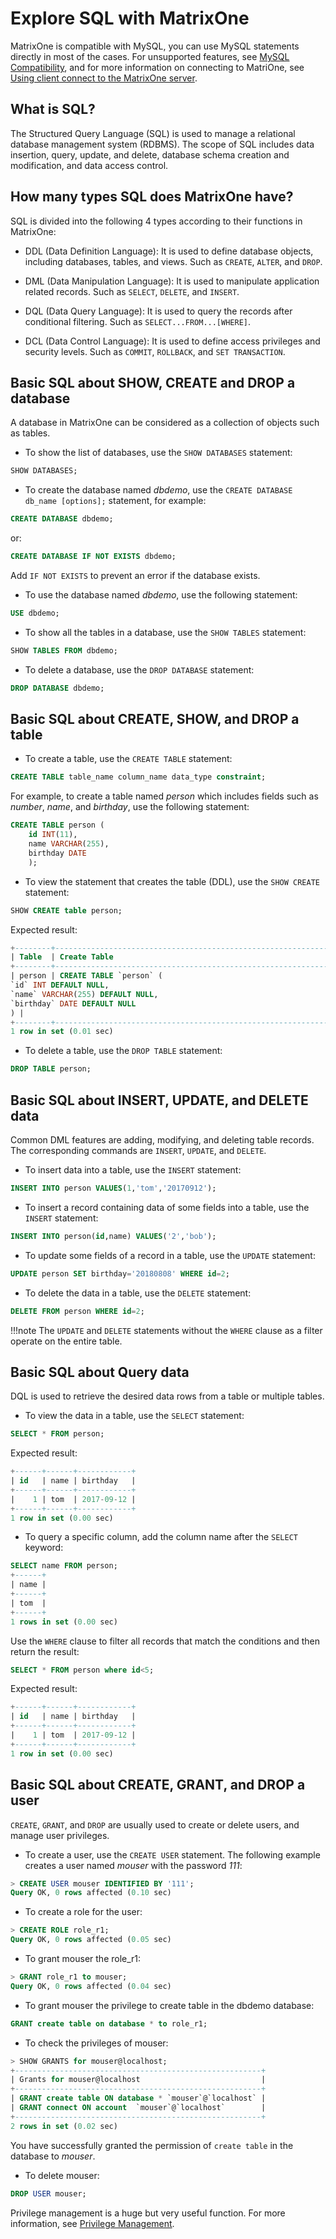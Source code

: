 # Explore SQL with MatrixOne

MatrixOne is compatible with MySQL, you can use MySQL statements directly in most of the cases. For unsupported features, see [MySQL Compatibility](../Overview/mysql-compatibility.md), and for more information on connecting to MatriOne, see
[Using client connect to the MatrixOne server](../Develop/connect-mo/database-client-tools.md).

## What is SQL?

The Structured Query Language (SQL) is used to manage a relational database management system (RDBMS). The scope of SQL includes data insertion, query, update, and delete, database schema creation and modification, and data access control.

## How many types SQL does MatrixOne have?

SQL is divided into the following 4 types according to their functions in MatrixOne:

- DDL (Data Definition Language): It is used to define database objects, including databases, tables, and views. Such as `CREATE`, `ALTER`, and `DROP`.

- DML (Data Manipulation Language): It is used to manipulate application related records. Such as `SELECT`, `DELETE`, and `INSERT`.

- DQL (Data Query Language): It is used to query the records after conditional filtering. Such as `SELECT...FROM...[WHERE]`.

- DCL (Data Control Language): It is used to define access privileges and security levels. Such as `COMMIT`, `ROLLBACK`, and `SET TRANSACTION`.

## Basic SQL about SHOW, CREATE and DROP a database

A database in MatrixOne can be considered as a collection of objects such as tables<!--and indexes-->.

- To show the list of databases, use the `SHOW DATABASES` statement:

```sql
SHOW DATABASES;
```

- To create the database named *dbdemo*, use the `CREATE DATABASE db_name [options];` statement, for example:

```sql
CREATE DATABASE dbdemo;
```

or:

```sql
CREATE DATABASE IF NOT EXISTS dbdemo;
```

Add `IF NOT EXISTS` to prevent an error if the database exists.

- To use the database named *dbdemo*, use the following statement:

```sql
USE dbdemo;
```

- To show all the tables in a database, use the `SHOW TABLES` statement:

```sql
SHOW TABLES FROM dbdemo;
```

- To delete a database, use the `DROP DATABASE` statement:

```sql
DROP DATABASE dbdemo;
```

## Basic SQL about CREATE, SHOW, and DROP a table

- To create a table, use the `CREATE TABLE` statement:

```sql
CREATE TABLE table_name column_name data_type constraint;
```

For example, to create a table named *person* which includes fields such as *number*, *name*, and *birthday*, use the following statement:

```sql
CREATE TABLE person (
    id INT(11),
    name VARCHAR(255),
    birthday DATE
    );
```

- To view the statement that creates the table (DDL), use the `SHOW CREATE` statement:

```sql
SHOW CREATE table person;
```

Expected result:

```sql
+--------+-----------------------------------------------------------------------------------------------------------------+
| Table  | Create Table                                                                                                    |
+--------+-----------------------------------------------------------------------------------------------------------------+
| person | CREATE TABLE `person` (
`id` INT DEFAULT NULL,
`name` VARCHAR(255) DEFAULT NULL,
`birthday` DATE DEFAULT NULL
) |
+--------+-----------------------------------------------------------------------------------------------------------------+
1 row in set (0.01 sec)
```

- To delete a table, use the `DROP TABLE` statement:

```sql
DROP TABLE person;
```

## Basic SQL about INSERT, UPDATE, and DELETE data

Common DML features are adding, modifying, and deleting table records. The corresponding commands are `INSERT`, `UPDATE`, and `DELETE`.

- To insert data into a table, use the `INSERT` statement:

```sql
INSERT INTO person VALUES(1,'tom','20170912');
```

- To insert a record containing data of some fields into a table, use the `INSERT` statement:

```sql
INSERT INTO person(id,name) VALUES('2','bob');
```

- To update some fields of a record in a table, use the `UPDATE` statement:

```sql
UPDATE person SET birthday='20180808' WHERE id=2;
```

- To delete the data in a table, use the `DELETE` statement:

```sql
DELETE FROM person WHERE id=2;
```

!!!note
   The `UPDATE` and `DELETE` statements without the `WHERE` clause as a filter operate on the entire table.

## Basic SQL about Query data

DQL is used to retrieve the desired data rows from a table or multiple tables.

- To view the data in a table, use the `SELECT` statement:

```sql
SELECT * FROM person;
```

Expected result:

```sql
+------+------+------------+
| id   | name | birthday   |
+------+------+------------+
|    1 | tom  | 2017-09-12 |
+------+------+------------+
1 row in set (0.00 sec)
```

- To query a specific column, add the column name after the `SELECT` keyword:

```sql
SELECT name FROM person;
+------+
| name |
+------+
| tom  |
+------+
1 rows in set (0.00 sec)
```

Use the `WHERE` clause to filter all records that match the conditions and then return the result:

```sql
SELECT * FROM person where id<5;
```

Expected result:

```sql
+------+------+------------+
| id   | name | birthday   |
+------+------+------------+
|    1 | tom  | 2017-09-12 |
+------+------+------------+
1 row in set (0.00 sec)
```

## Basic SQL about CREATE, GRANT, and DROP a user

`CREATE`, `GRANT`, and `DROP` are usually used to create or delete users, and manage user privileges.

- To create a user, use the `CREATE USER` statement. The following example creates a user named *mouser* with the password *111*:

```sql
> CREATE USER mouser IDENTIFIED BY '111';
Query OK, 0 rows affected (0.10 sec)
```

- To create a role for the user:

```sql
> CREATE ROLE role_r1;
Query OK, 0 rows affected (0.05 sec)
```

- To grant mouser the role_r1:

```sql
> GRANT role_r1 to mouser;
Query OK, 0 rows affected (0.04 sec)
```

- To grant mouser the privilege to create table in the dbdemo database:

```sql
GRANT create table on database * to role_r1;
```

- To check the privileges of mouser:

```sql
> SHOW GRANTS for mouser@localhost;
+-------------------------------------------------------+
| Grants for mouser@localhost                           |
+-------------------------------------------------------+
| GRANT create table ON database * `mouser`@`localhost` |
| GRANT connect ON account  `mouser`@`localhost`        |
+-------------------------------------------------------+
2 rows in set (0.02 sec)
```

You have successfully granted the permission of `create table` in the database to *mouser*.

- To delete mouser:

```sql
DROP USER mouser;
```

Privilege management is a huge but very useful function. For more information, see [Privilege Management](../Security/about-privilege-management.md).
